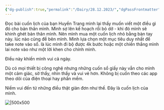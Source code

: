 ```yaml
---
{"dg-publish":true,"permalink":"/Dairy/28.12.2023/","dgPassFrontmatter":true,"noteIcon":"2","created":"2023-12-28T09:45:08.608+07:00","updated":"2023-12-28T17:53:28.664+07:00"}
---
```


Đọc bài cuốn lịch của bạn Huyền Trang mình lại thấy muốn viết một điều gì đó cho bản thân mình.
Mình sợ lên kế hoạch rồi bỏ dở - khi đó mình sẽ khinh ghét bản thân mình. Nên mình mua một cuốn lịch nhỏ bằng bàn tay này. lúc nào cũng để bên mình. Mình lựa chọn một mục tiêu duy nhất để take note vào sổ. là lúc mình đi bộ được 4k bước hoặc một chiến thắng mình lai note vào như một lời khen cho chính mình.

Điều này khiến mình vui cả ngày.

Dù có mọi thiết bị công nghệ nhưng những cuốn sổ giấy này vẫn cho mình một cảm giác, sờ thấy, nhìn thấy và vui vẻ hơn. Không bị cuốn theo các app theo dõi của điện thoại hay phần mềm.

Niềm vui đến từ những điều thật giản đơn như thế. Đây là cuốn lịch của mình.

![|500x500](https://i.imgur.com/0W8kQdM.jpg)
